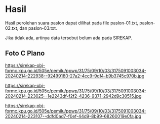 # Hasil

Hasil perolehan suara paslon dapat dilihat pada file paslon-01.txt, paslon-02.txt, dan paslon-03.txt.

Jika tidak ada, artinya data tersebut belum ada pada SIREKAP.

## Foto C Plano

https://sirekap-obj-formc.kpu.go.id/505e/pemilu/ppwp/31/75/09/10/03/3175091003034-20240214-222938--92499180-27a2-4cc9-9df4-b9b3745c970b.jpg

https://sirekap-obj-formc.kpu.go.id/505e/pemilu/ppwp/31/75/09/10/03/3175091003034-20240214-223025--1e2243df-f2f2-4236-9371-2942d9c30515.jpg

https://sirekap-obj-formc.kpu.go.id/505e/pemilu/ppwp/31/75/09/10/03/3175091003034-20240214-223107--ddfd0ad7-f0ef-44d9-8b99-68260019e0fa.jpg
